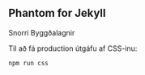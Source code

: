 ## Phantom for Jekyll
Snorri Byggðalagnir

Til að fá production útgáfu af CSS-inu:

```
npm run css
``` 